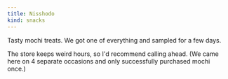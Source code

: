 ```yaml
---
title: Nisshodo
kind: snacks
---
```

Tasty mochi treats. We got one of everything and sampled for a few days.

The store keeps weird hours, so I'd recommend calling ahead. (We came here on 4 separate occasions and only successfully purchased mochi once.)

